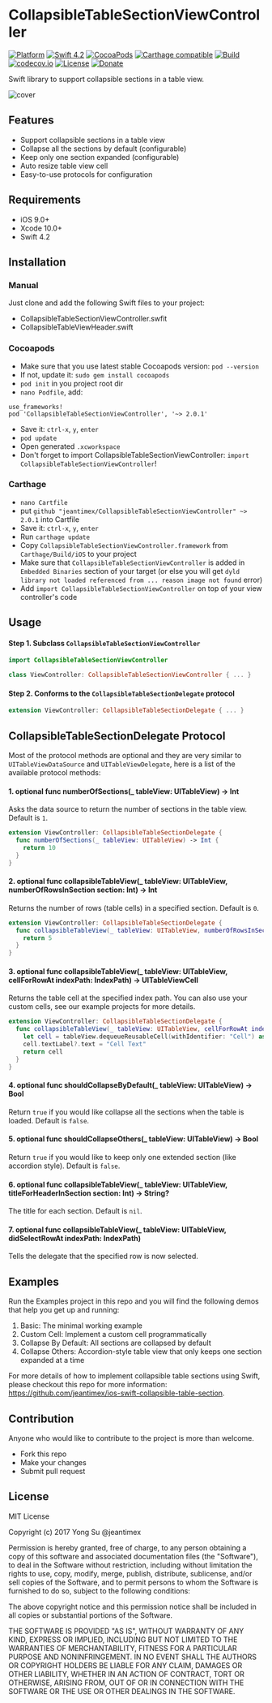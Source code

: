 # CollapsibleTableSectionViewController

[![Platform](https://img.shields.io/badge/platform-ios-blue.svg?style=flat)]()
[![Swift 4.2](https://img.shields.io/badge/Swift-4.2-orange.svg?style=flat)](https://developer.apple.com/swift/)
[![CocoaPods](https://img.shields.io/cocoapods/v/CollapsibleTableSectionViewController.svg)](https://cocoapods.org/pods/CollapsibleTableSectionViewController)
[![Carthage compatible](https://img.shields.io/badge/Carthage-compatible-4BC51D.svg?style=flat)](https://github.com/Carthage/Carthage)
[![Build](https://travis-ci.org/jeantimex/CollapsibleTableSectionViewController.svg?branch=master)](https://travis-ci.org/jeantimex/CollapsibleTableSectionViewController)
[![codecov.io](https://codecov.io/github/jeantimex/CollapsibleTableSectionViewController/badge.svg?branch=master)](https://codecov.io/github/jeantimex/CollapsibleTableSectionViewController?branch=master)
[![License](https://img.shields.io/badge/license-MIT-blue.svg?style=flat)](LICENSE)
[![Donate](https://img.shields.io/badge/Donate-PayPal-green.svg)](https://www.paypal.com/cgi-bin/webscr?cmd=_s-xclick&hosted_button_id=BFXQGY77CV3T2)

Swift library to support collapsible sections in a table view.

![cover](https://user-images.githubusercontent.com/565300/33296447-99433820-d390-11e7-8d05-bcac316e896a.gif)

## Features

- Support collapsible sections in a table view
- Collapse all the sections by default (configurable)
- Keep only one section expanded (configurable)
- Auto resize table view cell
- Easy-to-use protocols for configuration

## Requirements

- iOS 9.0+
- Xcode 10.0+
- Swift 4.2

## Installation

### Manual

Just clone and add the following Swift files to your project:
- CollapsibleTableSectionViewController.swfit
- CollapsibleTableViewHeader.swift

### Cocoapods

- Make sure that you use latest stable Cocoapods version: `pod --version`
- If not, update it: `sudo gem install cocoapods`
- `pod init` in you project root dir
- `nano Podfile`, add:
```
use_frameworks! 
pod 'CollapsibleTableSectionViewController', '~> 2.0.1'
``` 
- Save it: `ctrl-x`, `y`, `enter`
- `pod update`
- Open generated `.xcworkspace`
- Don't forget to import CollapsibleTableSectionViewController: `import CollapsibleTableSectionViewController`!

### Carthage

* `nano Cartfile`
* put `github "jeantimex/CollapsibleTableSectionViewController" ~> 2.0.1` into Cartfile
* Save it: `ctrl-x`, `y`, `enter`
* Run `carthage update`
* Copy `CollapsibleTableSectionViewController.framework` from `Carthage/Build/iOS` to your project
* Make sure that `CollapsibleTableSectionViewController` is added in `Embedded Binaries` section of your target (or else you will get `dyld library not loaded referenced from ... reason image not found` error)
* Add `import CollapsibleTableSectionViewController` on top of your view controller's code

## Usage

#### Step 1. Subclass `CollapsibleTableSectionViewController`

```swift 
import CollapsibleTableSectionViewController

class ViewController: CollapsibleTableSectionViewController { ... }
```

#### Step 2. Conforms to the `CollapsibleTableSectionDelegate` protocol

```swift
extension ViewController: CollapsibleTableSectionDelegate { ... }
```

## CollapsibleTableSectionDelegate Protocol

Most of the protocol methods are optional and they are very similar to `UITableViewDataSource` and `UITableViewDelegate`, here is a list of the available protocol methods:

#### 1. optional func numberOfSections(_ tableView: UITableView) -> Int
Asks the data source to return the number of sections in the table view. Default is `1`.

```swift
extension ViewController: CollapsibleTableSectionDelegate {
  func numberOfSections(_ tableView: UITableView) -> Int {
    return 10
  }
}
```

#### 2. optional func collapsibleTableView(_ tableView: UITableView, numberOfRowsInSection section: Int) -> Int
Returns the number of rows (table cells) in a specified section. Default is `0`.

```swift
extension ViewController: CollapsibleTableSectionDelegate {
  func collapsibleTableView(_ tableView: UITableView, numberOfRowsInSection section: Int) -> Int {
    return 5
  }
}
```

#### 3. optional func collapsibleTableView(_ tableView: UITableView, cellForRowAt indexPath: IndexPath) -> UITableViewCell

Returns the table cell at the specified index path. You can also use your custom cells, see our example projects for more details.

```swift
extension ViewController: CollapsibleTableSectionDelegate {
  func collapsibleTableView(_ tableView: UITableView, cellForRowAt indexPath: IndexPath) -> UITableViewCell {
    let cell = tableView.dequeueReusableCell(withIdentifier: "Cell") as UITableViewCell? ?? UITableViewCell(style: .default, reuseIdentifier: "Cell")
    cell.textLabel?.text = "Cell Text"
    return cell
  }
}
```

#### 4. optional func shouldCollapseByDefault(_ tableView: UITableView) -> Bool

Return `true` if you would like collapse all the sections when the table is loaded. Default is `false`.

#### 5. optional func shouldCollapseOthers(_ tableView: UITableView) -> Bool

Return `true` if you would like to keep only one extended section (like accordion style). Default is `false`.

#### 6. optional func collapsibleTableView(_ tableView: UITableView, titleForHeaderInSection section: Int) -> String?

The title for each section. Default is `nil`.

#### 7. optional func collapsibleTableView(_ tableView: UITableView, didSelectRowAt indexPath: IndexPath)

Tells the delegate that the specified row is now selected.

## Examples

Run the Examples project in this repo and you will find the following demos that help you get up and running:

1. Basic: The minimal working example
2. Custom Cell: Implement a custom cell programmatically
3. Collapse By Default: All sections are collapsed by default
4. Collapse Others: Accordion-style table view that only keeps one section expanded at a time

For more details of how to implement collapsible table sections using Swift, please checkout this repo for more information: https://github.com/jeantimex/ios-swift-collapsible-table-section.

## Contribution

Anyone who would like to contribute to the project is more than welcome.

* Fork this repo
* Make your changes
* Submit pull request

## License

MIT License

Copyright (c) 2017 Yong Su @jeantimex

Permission is hereby granted, free of charge, to any person obtaining a copy
of this software and associated documentation files (the "Software"), to deal
in the Software without restriction, including without limitation the rights
to use, copy, modify, merge, publish, distribute, sublicense, and/or sell
copies of the Software, and to permit persons to whom the Software is
furnished to do so, subject to the following conditions:

The above copyright notice and this permission notice shall be included in all
copies or substantial portions of the Software.

THE SOFTWARE IS PROVIDED "AS IS", WITHOUT WARRANTY OF ANY KIND, EXPRESS OR
IMPLIED, INCLUDING BUT NOT LIMITED TO THE WARRANTIES OF MERCHANTABILITY,
FITNESS FOR A PARTICULAR PURPOSE AND NONINFRINGEMENT. IN NO EVENT SHALL THE
AUTHORS OR COPYRIGHT HOLDERS BE LIABLE FOR ANY CLAIM, DAMAGES OR OTHER
LIABILITY, WHETHER IN AN ACTION OF CONTRACT, TORT OR OTHERWISE, ARISING FROM,
OUT OF OR IN CONNECTION WITH THE SOFTWARE OR THE USE OR OTHER DEALINGS IN THE
SOFTWARE.
